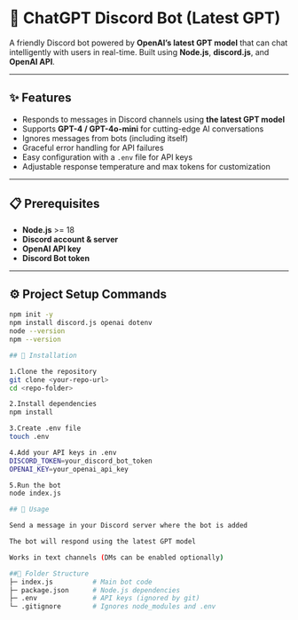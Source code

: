 # 🤖 ChatGPT Discord Bot (Latest GPT)

A friendly Discord bot powered by **OpenAI’s latest GPT model** that can chat intelligently with users in real-time. Built using **Node.js**, **discord.js**, and **OpenAI API**.  

---

## ✨ Features

- Responds to messages in Discord channels using **the latest GPT model**  
- Supports **GPT-4 / GPT-4o-mini** for cutting-edge AI conversations  
- Ignores messages from bots (including itself)  
- Graceful error handling for API failures  
- Easy configuration with a `.env` file for API keys  
- Adjustable response temperature and max tokens for customization  

---

## 📋 Prerequisites

- **Node.js** >= 18  
- **Discord account & server**  
- **OpenAI API key**  
- **Discord Bot token**  

---

## ⚙️ Project Setup Commands

```bash
npm init -y
npm install discord.js openai dotenv
node --version
npm --version

## 🚀 Installation

1.Clone the repository
git clone <your-repo-url>
cd <repo-folder>

2.Install dependencies
npm install

3.Create .env file
touch .env

4.Add your API keys in .env
DISCORD_TOKEN=your_discord_bot_token
OPENAI_KEY=your_openai_api_key

5.Run the bot
node index.js

## 💬 Usage

Send a message in your Discord server where the bot is added

The bot will respond using the latest GPT model

Works in text channels (DMs can be enabled optionally)

##📂 Folder Structure
├─ index.js          # Main bot code
├─ package.json      # Node.js dependencies
├─ .env              # API keys (ignored by git)
└─ .gitignore        # Ignores node_modules and .env
